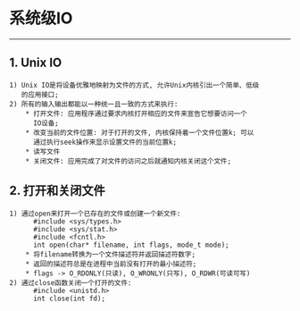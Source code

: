 # **系统级IO**
***


## **1. Unix IO**
    1) Unix IO是将设备优雅地映射为文件的方式, 允许Unix内核引出一个简单、低级
       的应用接口;
    2) 所有的输入输出都能以一种统一且一致的方式来执行:
        * 打开文件: 应用程序通过要求内核打开相应的文件来宣告它想要访问一个
          IO设备;
        * 改变当前的文件位置: 对于打开的文件, 内核保持着一个文件位置k; 可以
          通过执行seek操作来显示设置文件的当前位置k;
        * 读写文件
        * 关闭文件: 应用完成了对文件的访问之后就通知内核关闭这个文件;


## **2. 打开和关闭文件**
    1) 通过open来打开一个已存在的文件或创建一个新文件:
          #include <sys/types.h>
          #include <sys/stat.h>
          #include <fcntl.h>
          int open(char* filename, int flags, mode_t mode);
        * 将filename转换为一个文件描述符并返回描述符数字;
        * 返回的描述符总是在进程中当前没有打开的最小描述符;
        * flags -> O_RDONLY(只读), O_WRONLY(只写), O_RDWR(可读可写)
    2) 通过close函数关闭一个打开的文件:
          #include <unistd.h>
          int close(int fd);
